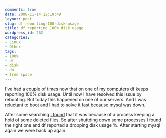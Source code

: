 ```yaml
---
comments: true
date: 2008-11-14 12:10:49
layout: post
slug: df-reporting-100-disk-usage
title: df reporting 100% disk usage
wordpress_id: 262
categories:
- Linux
- Other
tags:
- 100%
- df
- disk
- du
- free space
---
```


I've had a couple of times now that on one of my computers df keeps reporting 100% disk usage. Until now I have resolved this issue by rebooting. But today this happened on one of our servers. And I was reluctant to boot and I had to solve it fast because mysql was down.

After some searching [I found](http://fixunix.com/setup/19120-filesystem-100-full-but-files-do-not-occupy-space.html) that it was because of a process keeping a hold of some deleted files. So after shuttding down some processes I found the right one and df reported a dropping disk usage %. After starting mysql again we were back up again.
